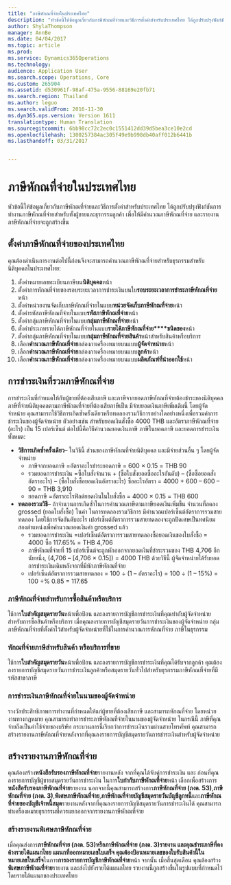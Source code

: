 ```yaml
---
title: "ภาษีหักณที่จ่ายในประเทศไทย"
description: "หัวข้อนี้ให้ข้อมูลเกี่ยวกับภาษีหักณที่จ่ายและวิธีการตั้งค่าสำหรับประเทศไทย ได้ถูกปรับปรุงฟังก์ชันการทำงานภาษีหักณที่จ่ายสำหรับทั้งผู้ขายและธุรกรรมลูกค้า เพื่อให้มีคำนวณภาษีหักณที่จ่าย และรายงานภาษีหักณที่จ่ายจะถูกสร้างขึ้น"
author: ShylaThompson
manager: AnnBe
ms.date: 04/04/2017
ms.topic: article
ms.prod: 
ms.service: Dynamics365Operations
ms.technology: 
audience: Application User
ms.search.scope: Operations, Core
ms.custom: 265904
ms.assetid: d530961f-98af-475a-9556-88169e20fb71
ms.search.region: Thailand
ms.author: leguo
ms.search.validFrom: 2016-11-30
ms.dyn365.ops.version: Version 1611
translationtype: Human Translation
ms.sourcegitcommit: 6bb98cc72c2ec0c1551412dd39d5bea3ce10e2cd
ms.openlocfilehash: 1300257384ac305f49e9b998db40aff012b6441b
ms.lasthandoff: 03/31/2017


---
```


# <a name="withholding-tax-in-thailand"></a>ภาษีหักณที่จ่ายในประเทศไทย

หัวข้อนี้ให้ข้อมูลเกี่ยวกับภาษีหักณที่จ่ายและวิธีการตั้งค่าสำหรับประเทศไทย ได้ถูกปรับปรุงฟังก์ชันการทำงานภาษีหักณที่จ่ายสำหรับทั้งผู้ขายและธุรกรรมลูกค้า เพื่อให้มีคำนวณภาษีหักณที่จ่าย และรายงานภาษีหักณที่จ่ายจะถูกสร้างขึ้น

<a name="set-up-thailand-withholding-tax"></a>ตั้งค่าภาษีหักณที่จ่ายของประเทศไทย
-------------------------------

คุณต้องดำเนินการงานต่อไปนี้ก่อนจึงจะสามารถคำนวณภาษีหักณที่จ่ายสำหรับธุรกรรมสำหรับนิติบุคคลในประเทศไทย:

1.  ตั้งค่าหมายเลขทะเบียนภาษีบน**นิติบุคคล**หน้า
2.  ตั้งค่าการหักณที่จ่ายของรอบระยะเวลาการชำระเงินบนใบ**รอบระยะเวลาการชำระภาษีหักณที่จ่าย**หน้า
3.  ตั้งค่าหน่วยงานจัดเก็บภาษีหักณที่จ่ายในแบบ**หน่วยจัดเก็บภาษีหักณที่จ่าย**หน้า
4.  ตั้งค่ารหัสภาษีหักณที่จ่ายในแบบ**รหัสภาษีหักณที่จ่าย**หน้า
5.  ตั้งค่ากลุ่มภาษีหักณที่จ่ายในแบบ**กลุ่มภาษีหักณที่จ่าย**หน้า
6.  ตั้งค่าประเภทรายได้ภาษีหักณที่จ่ายในแบบ**รายได้ภาษีหักณที่จ่าย****ชนิดของ**หน้า
7.  ตั้งค่ากลุ่มภาษีหักณที่จ่ายในแบบ**กลุ่มภาษีหักณที่จ่ายสินค้า**หน้าสำหรับสินค้าหรือบริการ
8.  เลือก**คำนวณภาษีหักณที่จ่าย**กล่องกาเครื่องหมายบนแบบ**ผู้จัดจำหน่าย**หน้า
9.  เลือก**คำนวณภาษีหักณที่จ่าย**กล่องกาเครื่องหมายบนแบบ**ลูกค้า**หน้า
10. เลือก**คำนวณภาษีหักณที่จ่าย**กล่องกาเครื่องหมายบนแบบ**ผลิตภัณฑ์ที่นำออกใช้**หน้า

## <a name="payments-that-include-withholding-taxes"></a>การชำระเงินที่รวมภาษีหักณที่จ่าย
การชำระเงินที่กำหนดให้กับผู้ขายที่ต้องเสียภาษี และภาษีจากยอดภาษีหักณที่จ่ายต้องชำระของนิติบุคคล ภาษีที่จ่ายนิติบุคคลตามภาษีหักณที่จ่ายที่ต้องเสียภาษีเป็น มีจ่ายยอดเงินภาษีเพิ่มเติมนี้ โดยผู้จัดจำหน่าย คุณสามารถใช้วิธีการเกิดซ้ำครั้งเดียวหรือทดลองรวมวิธีการอย่างใดอย่างหนึ่งเพื่อรวมค่าการชำระเงินของผู้จัดจำหน่าย ตัวอย่างเช่น สำหรับยอดเงินสั่งซื้อ 4000 THB และอัตราภาษีหักณที่จ่าย (อะไร) เป็น 15 เปอร์เซ็นต์ ต่อไปนี้คือวิธีคำนวณยอดเงินภาษี ภาษีในยอดภาษี และยอดการชำระเงินทั้งหมด:

-   **วิธีการเกิดซ้ำครั้งเดียว**– ในวิธีนี้ ส่วนของภาษีหักณที่จ่ายนิติบุคคล และมีจ่ายส่วนอื่น ๆ โดยผู้จัดจำหน่าย
    -   ภาษีจากยอดภาษี =อัตราอะไรชำระยอดภาษี = 600 × 0.15 = THB 90
    -   รวมยอดการชำระเงิน =ซื้อใบสั่งจำนวน + (ซื้อใบสั่งยอดซื้ออะไรอันดับ) – (ซื้อซื้อยอดสั่งอัตราอะไร) – (ซื้อใบสั่งซื้อยอดเงินอัตราอะไร) ซื้ออะไรอัตรา = 4000 + 600 – 600 – 90 = THB 3,910
    -   ยอดภาษี =อัตราอะไรฟิลด์ยอดเงินในใบสั่งซื้อ = 4000 × 0.15 = THB 600
-   **ทดลองรวมวิธี**– ถ้าจำนวนการเกิดซ้ำในการคำนวณภาษีตามภาษียอดเงินเพิ่มขึ้น จำนวนที่ลดลง grossed (ยอดใบสั่งซื้อ) ในค่า ในการทดลองรวมวิธีการ มีคำนวณเปอร์เซ็นต์อัตราการรวมสายทดลอง โดยใช้การจัดอันดับอะไร เปอร์เซ็นต์อัตราการรวมสายทดลองจะถูกปัดเศษเป็นทศนิยมสองตำแหน่งเพื่อคำนวณยอดเงินค่า grossed แล้ว
    -   รวมยอดการชำระเงิน =เปอร์เซ็นต์อัตราการรวมสายทดลองซื้อยอดเงินของใบสั่งซื้อ = 4000 ซื้อ 117.65% = THB 4,706
    -   ภาษีหักณที่จ่ายที่ 15 เปอร์เซ็นต์จะถูกหักออกจากยอดเงินที่ชำระรวมของ THB 4,706 อีกนัยหนึ่ง, (4,706 – \[4,706 × 0.15\]) = 4000 THB ด้วยวิธีนี้ ผู้จัดจำหน่ายได้รับยอดการชำระเงินเดิมหลังจากที่มีหักภาษีหักณที่จ่าย
    -   เปอร์เซ็นต์อัตราการรวมสายทดลอง = 100 ÷ (1 – อัตราอะไร) = 100 ÷ (1 – 15%) = 100 ÷% 0.85 = 117.65

### <a name="withholding-tax-for-item-or-service-purchases"></a>ภาษีหักณที่จ่ายสำหรับการซื้อสินค้าหรือบริการ

ใช้การ**ใบสำคัญสมุดรายวัน**หน้าเพื่อป้อน และลงรายการบัญชีการชำระเงินที่คุณทำกับผู้จัดจำหน่ายสำหรับการซื้อสินค้าหรือบริการ เมื่อคุณลงรายการบัญชีสมุดรายวันการชำระเงินของผู้จัดจำหน่าย กลุ่มภาษีหักณที่จ่ายที่ตั้งค่าไว้สำหรับผู้จัดจำหน่ายที่ใช้ในการคำนวณการหักณที่จ่าย ภาษีในธุรกรรม

### <a name="withholding-tax-for-item-or-service-sales"></a>หักณที่จ่ายภาษีสำหรับสินค้า หรือบริการที่ขาย

ใช้การ**ใบสำคัญสมุดรายวัน**หน้าเพื่อป้อน และลงรายการบัญชีการชำระเงินที่คุณได้รับจากลูกค้า คุณต้องลงรายการบัญชีสมุดรายวันการชำระเงินลูกค้าหรือสมุดรายวันทั่วไปสำหรับธุรกรรมภาษีหักณที่จ่ายที่มีรหัสสาขาภาษี

### <a name="making-a-withholding-tax-payment-on-behalf-of-a-vendor"></a>การชำระเงินภาษีหักณที่จ่ายในนามของผู้จัดจำหน่าย

รางวัลประสิทธิภาพการทำงานที่กำหนดให้แก่ผู้ขายที่ต้องเสียภาษี และสามารถหักณที่จ่าย โดยหน่วยงานทางกฎหมาย คุณสามารถทำการชำระภาษีหักณที่จ่ายในนามของผู้จัดจำหน่าย ในกรณีนี้ ภาษีที่คุณจ่ายถือเป็นค่าใช้จ่ายของบริษัท กระบวนการนี้เรียกว่าการชำระเงินรวมผ่านสายโทรศัพท์ คุณสามารถสร้างรายงานภาษีหักณที่จ่ายหลังจากที่คุณลงรายการบัญชีสมุดรายวันการชำระเงินสำหรับผู้จัดจำหน่าย

## <a name="generate-withholding-tax-reports"></a>สร้างรายงานภาษีหักณที่จ่าย
คุณต้องสร้าง**หนังสือรับรองภาษีหักณที่จ่าย**รายงานหลัง จากที่คุณได้จับคู่การชำระเงิน และ ก่อนที่คุณลงรายการบัญชีผู้ขายสมุดรายวันการชำระเงิน ในการ**ใบกำกับภาษีหักณที่จ่าย**หน้า เลือกเพื่อสร้างการ**หนังสือรับรองภาษีหักณที่จ่าย**รายงาน นอกจากนี้คุณสามารถสร้างการ**ภาษีหักณที่จ่าย (ภงด. 53)**,**ภาษีหักณที่จ่าย (ภงด. 3)**,**พิเศษภาษีหักณที่จ่าย**,**ภาษีหักณที่จ่ายบัญชีสมุดรายวันบัญชีลูกหนี้**และ**ภาษีหักณที่จ่ายของบัญชีเจ้าหนี้สมุด**รายงานหลังจากที่คุณลงรายการบัญชีสมุดรายวันการชำระเงินได้ คุณสามารถทำเครื่องหมายธุรกรรมที่ควรแยกออกจากรายงานภาษีหักณที่จ่าย

### <a name="generate-the-withholding-tax-special-report"></a>สร้างรายงานพิเศษภาษีหักณที่จ่าย

เมื่อคุณส่งการ**ภาษีหักณที่จ่าย (ภงด. 53)**หรือ**ภาษีหักณที่จ่าย (ภงด. 3)**รายงาน และคุณชำระภาษีที่คงค้างรายได้แผนกไทย แผนกที่ออกหมายเลขใบเสร็จ คุณต้องป้อนหมายเลขของใบรับสินค้านี้ใน**หมายเลขใบเสร็จ**ในการ**การลงรายการบัญชีภาษีหักณที่จ่าย**หน้า จากนั้น เมื่อสิ้นสุดเดือน คุณต้องสร้าง**พิเศษภาษีหักณที่จ่าย**รายงาน และส่งไปยังรายได้แผนกไทย รายงานนี้ถูกสร้างขึ้นในรูปแบบที่กำหนดไว้ โดยรายได้แผนกของประเทศไทย


